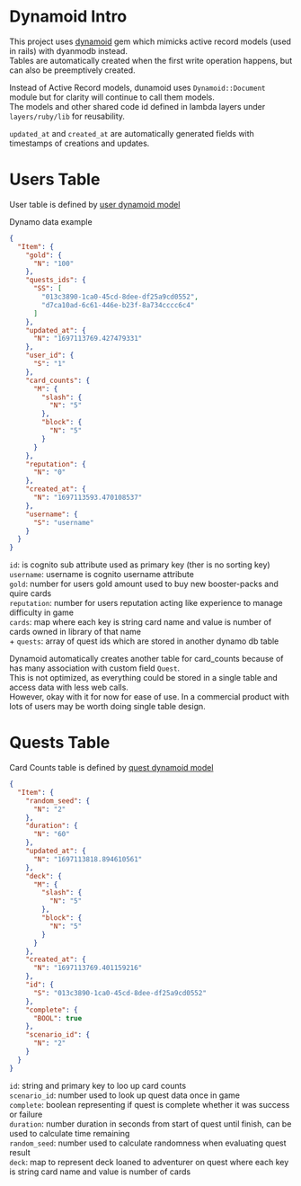 # Dynamoid Intro
This project uses [dynamoid](https://github.com/Dynamoid/dynamoid) gem which mimicks active record models (used in rails) with dyanmodb instead.<br>
Tables are automatically created when the first write operation happens, but can also be preemptively created.

Instead of Active Record models, dunamoid uses `Dynamoid::Document` module but for clarity will continue to call them models.<br>
The models and other shared code id defined in lambda layers under `layers/ruby/lib` for reusability.

`updated_at` and `created_at` are automatically generated fields with timestamps of creations and updates.

# Users Table
User table is defined by [user dynamoid model](/layer/ruby/lib/user.rb)

Dynamo data example
```json
{
  "Item": {
    "gold": {
      "N": "100"
    },
    "quests_ids": {
      "SS": [
        "013c3890-1ca0-45cd-8dee-df25a9cd0552",
        "d7ca10ad-6c61-446e-b23f-8a734cccc6c4"
      ]
    },
    "updated_at": {
      "N": "1697113769.427479331"
    },
    "user_id": {
      "S": "1"
    },
    "card_counts": {
      "M": {
        "slash": {
          "N": "5"
        },
        "block": {
          "N": "5"
        }
      }
    },
    "reputation": {
      "N": "0"
    },
    "created_at": {
      "N": "1697113593.470108537"
    },
    "username": {
      "S": "username"
    }
  }
}
```
`id`: is cognito sub attribute used as primary key (ther is no sorting key)<br>
`username`: username is cognito username attribute<br>
`gold`: number for users gold amount used to buy new booster-packs and quire cards<br>
`reputation`: number for users reputation acting like experience to manage difficulty in game<br>
`cards`: map where each key is string card name and value is number of cards owned in library of that name<br>+
`quests`: array of quest ids which are stored in another dynamo db table<br>


Dynamoid automatically creates another table for card_counts because of has many association with custom field `Quest`.<br>
This is not optimized, as everything could be stored in a single table and access data with less web calls.<br>
However, okay with it for now for ease of use. In a commercial product with lots of users may be worth doing single table design.<br>

# Quests Table
Card Counts table is defined by [quest dynamoid model](/layer/ruby/lib/quest.rb)

```json
{
  "Item": {
    "random_seed": {
      "N": "2"
    },
    "duration": {
      "N": "60"
    },
    "updated_at": {
      "N": "1697113818.894610561"
    },
    "deck": {
      "M": {
        "slash": {
          "N": "5"
        },
        "block": {
          "N": "5"
        }
      }
    },
    "created_at": {
      "N": "1697113769.401159216"
    },
    "id": {
      "S": "013c3890-1ca0-45cd-8dee-df25a9cd0552"
    },
    "complete": {
      "BOOL": true
    },
    "scenario_id": {
      "N": "2"
    }
  }
}
```
`id`: string and primary key to loo up card counts<br>
`scenario_id`: number used to look up quest data once in game<br>
`complete`: boolean representing if quest is complete whether it was success or failure<br>
`duration`: number duration in seconds from start of quest until finish, can be used to calculate time remaining<br>
`random_seed`: number used to calculate randomness when evaluating quest result<br>
`deck`: map to represent deck loaned to adventurer on quest where each key is string card name and value is number of cards<br>